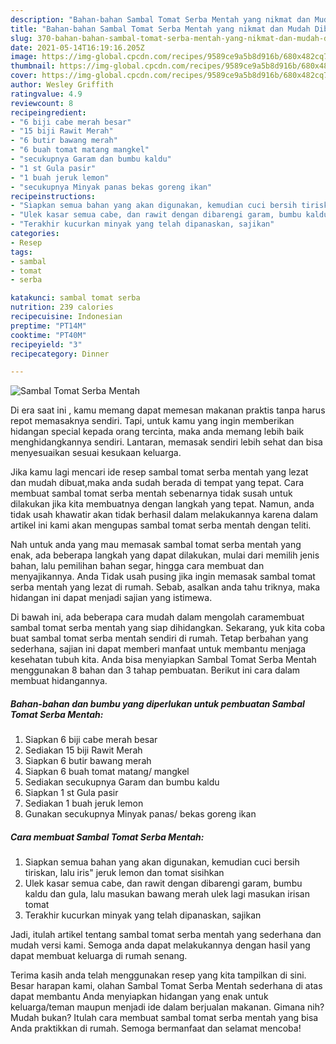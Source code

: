 ```yaml
---
description: "Bahan-bahan Sambal Tomat Serba Mentah yang nikmat dan Mudah Dibuat"
title: "Bahan-bahan Sambal Tomat Serba Mentah yang nikmat dan Mudah Dibuat"
slug: 370-bahan-bahan-sambal-tomat-serba-mentah-yang-nikmat-dan-mudah-dibuat
date: 2021-05-14T16:19:16.205Z
image: https://img-global.cpcdn.com/recipes/9589ce9a5b8d916b/680x482cq70/sambal-tomat-serba-mentah-foto-resep-utama.jpg
thumbnail: https://img-global.cpcdn.com/recipes/9589ce9a5b8d916b/680x482cq70/sambal-tomat-serba-mentah-foto-resep-utama.jpg
cover: https://img-global.cpcdn.com/recipes/9589ce9a5b8d916b/680x482cq70/sambal-tomat-serba-mentah-foto-resep-utama.jpg
author: Wesley Griffith
ratingvalue: 4.9
reviewcount: 8
recipeingredient:
- "6 biji cabe merah besar"
- "15 biji Rawit Merah"
- "6 butir bawang merah"
- "6 buah tomat matang mangkel"
- "secukupnya Garam dan bumbu kaldu"
- "1 st Gula pasir"
- "1 buah jeruk lemon"
- "secukupnya Minyak panas bekas goreng ikan"
recipeinstructions:
- "Siapkan semua bahan yang akan digunakan, kemudian cuci bersih tiriskan, lalu iris&#34; jeruk lemon dan tomat sisihkan"
- "Ulek kasar semua cabe, dan rawit dengan dibarengi garam, bumbu kaldu dan gula, lalu masukan bawang merah ulek lagi masukan irisan tomat"
- "Terakhir kucurkan minyak yang telah dipanaskan, sajikan"
categories:
- Resep
tags:
- sambal
- tomat
- serba

katakunci: sambal tomat serba 
nutrition: 239 calories
recipecuisine: Indonesian
preptime: "PT14M"
cooktime: "PT40M"
recipeyield: "3"
recipecategory: Dinner

---
```



![Sambal Tomat Serba Mentah](https://img-global.cpcdn.com/recipes/9589ce9a5b8d916b/680x482cq70/sambal-tomat-serba-mentah-foto-resep-utama.jpg)

Di era  saat ini , kamu memang dapat memesan makanan praktis tanpa harus repot memasaknya sendiri. Tapi, untuk kamu yang ingin memberikan hidangan special kepada orang tercinta, maka anda memang lebih baik menghidangkannya sendiri. Lantaran, memasak sendiri lebih sehat dan bisa menyesuaikan sesuai kesukaan keluarga.

Jika kamu lagi mencari ide resep sambal tomat serba mentah yang lezat dan mudah dibuat,maka anda sudah berada di tempat yang tepat. Cara membuat sambal tomat serba mentah  sebenarnya tidak susah untuk dilakukan jika kita membuatnya dengan langkah yang tepat. Namun, anda tidak usah khawatir akan tidak berhasil dalam melakukannya 
karena dalam artikel ini kami akan mengupas sambal tomat serba mentah dengan teliti.  



Nah untuk anda yang mau memasak sambal tomat serba mentah yang enak, ada beberapa langkah yang dapat dilakukan, mulai dari memilih jenis bahan, lalu pemilihan bahan segar, hingga cara membuat dan menyajikannya. Anda Tidak usah pusing jika ingin memasak sambal tomat serba mentah yang lezat di rumah. Sebab, asalkan anda  tahu triknya, maka hidangan ini dapat menjadi sajian yang istimewa.

Di bawah ini, ada beberapa cara mudah dalam mengolah caramembuat sambal tomat serba mentah yang siap dihidangkan. Sekarang, yuk kita coba buat sambal tomat serba mentah sendiri di rumah. Tetap berbahan yang sederhana, sajian ini dapat memberi manfaat untuk membantu menjaga kesehatan tubuh kita. Anda bisa menyiapkan Sambal Tomat Serba Mentah menggunakan 8 bahan dan 3 tahap pembuatan. Berikut ini cara dalam membuat hidangannya.

<!--inarticleads1-->

##### Bahan-bahan dan bumbu yang diperlukan untuk pembuatan Sambal Tomat Serba Mentah:

1. Siapkan 6 biji cabe merah besar
1. Sediakan 15 biji Rawit Merah
1. Siapkan 6 butir bawang merah
1. Siapkan 6 buah tomat matang/ mangkel
1. Sediakan secukupnya Garam dan bumbu kaldu
1. Siapkan 1 st Gula pasir
1. Sediakan 1 buah jeruk lemon
1. Gunakan secukupnya Minyak panas/ bekas goreng ikan




<!--inarticleads2-->

##### Cara membuat Sambal Tomat Serba Mentah:

1. Siapkan semua bahan yang akan digunakan, kemudian cuci bersih tiriskan, lalu iris&#34; jeruk lemon dan tomat sisihkan
1. Ulek kasar semua cabe, dan rawit dengan dibarengi garam, bumbu kaldu dan gula, lalu masukan bawang merah ulek lagi masukan irisan tomat
1. Terakhir kucurkan minyak yang telah dipanaskan, sajikan




Jadi, itulah artikel tentang  sambal tomat serba mentah  yang sederhana dan mudah versi kami. Semoga anda dapat melakukannya dengan hasil yang dapat membuat keluarga di rumah senang. 

Terima kasih anda telah menggunakan resep yang kita tampilkan di sini. Besar harapan kami, olahan  Sambal Tomat Serba Mentah sederhana di atas dapat membantu Anda menyiapkan hidangan yang enak untuk keluarga/teman maupun menjadi ide dalam berjualan makanan. Gimana nih? Mudah bukan? Itulah cara membuat sambal tomat serba mentah yang bisa Anda praktikkan di rumah. Semoga bermanfaat dan selamat mencoba!

